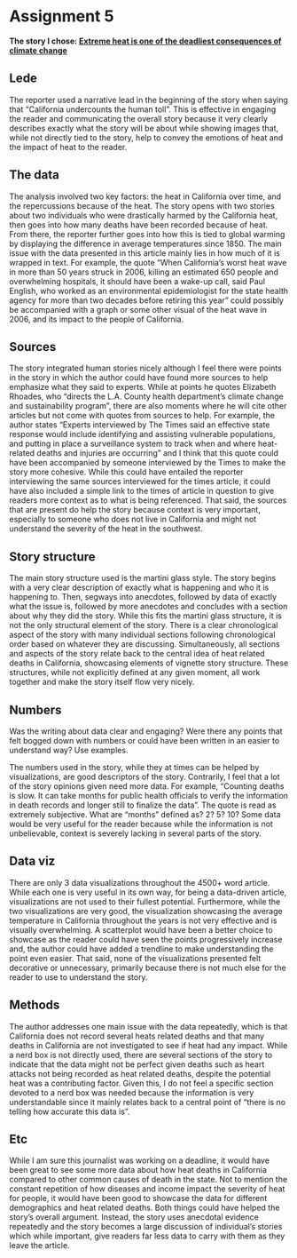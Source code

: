 # Assignment 5

**The story I chose: [Extreme heat is one of the deadliest consequences of climate change](https://www.latimes.com/projects/california-extreme-heat-deaths-show-climate-change-risks/)**

## Lede 

The reporter used a narrative lead in the beginning of the story when saying that “California undercounts the human toll”. This is effective in engaging the reader and communicating the overall story because it very clearly describes exactly what the story will be about while showing images that, while not directly tied to the story, help to convey the emotions of heat and the impact of heat to the reader. 

## The data 

The analysis involved two key factors: the heat in California over time, and the repercussions because of the heat. The story opens with two stories about two individuals who were drastically harmed by the California heat, then goes into how many deaths have been recorded because of heat. From there, the reporter further goes into how this is tied to global warming by displaying the difference in average temperatures since 1850. The main issue with the data presented in this article mainly lies in how much of it is wrapped in text. For example, the quote “When California’s worst heat wave in more than 50 years struck in 2006, killing an estimated 650 people and overwhelming hospitals, it should have been a wake-up call, said Paul English, who worked as an environmental epidemiologist for the state health agency for more than two decades before retiring this year” could possibly be accompanied with a graph or some other visual of the heat wave in 2006, and its impact to the people of California.  

## Sources

The story integrated human stories nicely although I feel there were points in the story in which the author could have found more sources to help emphasize what they said to experts. While at points he quotes Elizabeth Rhoades, who “directs the L.A. County health department’s climate change and sustainability program”, there are also moments where he will cite other articles but not come with quotes from sources to help. For example, the author states “Experts interviewed by The Times said an effective state response would include identifying and assisting vulnerable populations, and putting in place a surveillance system to track when and where heat-related deaths and injuries are occurring” and I think that this quote could have been accompanied by someone interviewed by the Times to make the story more cohesive. While this could have entailed the reporter interviewing the same sources interviewed for the times article, it could have also included a simple link to the times of article in question to give readers more context as to what is being referenced. That said, the sources that are present do help the story because context is very important, especially to someone who does not live in California and might not understand the severity of the heat in the southwest. 

## Story structure

The main story structure used is the martini glass style. The story begins with a very clear description of exactly what is happening and who it is happening to. Then, segways into anecdotes, followed by data of exactly what the issue is, followed by more anecdotes and concludes with a section about why they did the story. While this fits the martini glass structure, it is not the only structural element of the story. There is a clear chronological aspect of the story with many individual sections following chronological order based on whatever they are discussing. Simultaneously, all sections and aspects of the story relate back to the central idea of heat related deaths in California, showcasing elements of vignette story structure. These structures, while not explicitly defined at any given moment, all work together and make the story itself flow very nicely. 

## Numbers

Was the writing about data clear and engaging? Were there any points that felt bogged down with numbers or could have been written in an easier to understand way? Use examples. 

The numbers used in the story, while they at times can be helped by visualizations, are good descriptors of the story. Contrarily, I feel that a lot of the story opinions given need more data. For example, “Counting deaths is slow. It can take months for public health officials to verify the information in death records and longer still to finalize the data”. The quote is read as extremely subjective. What are “months” defined as? 2? 5? 10? Some data would be very useful for the reader because while the information is not unbelievable, context is severely lacking in several parts of the story. 

## Data viz 

There are only 3 data visualizations throughout the 4500+ word article. While each one is very useful in its own way, for being a data-driven article, visualizations are not used to their fullest potential. Furthermore, while the two visualizations are very good, the visualization showcasing the average temperature in California throughout the years is not very effective and is visually overwhelming. A scatterplot would have been a better choice to showcase as the reader could have seen the points progressively increase and, the author could have added a trendline to make understanding the point even easier. That said, none of the visualizations presented felt decorative or unnecessary, primarily because there is not much else for the reader to use to understand the story. 

## Methods

The author addresses one main issue with the data repeatedly, which is that California does not record several heats related deaths and that many deaths in California are not investigated to see if heat had any impact. While a nerd box is not directly used, there are several sections of the story to indicate that the data might not be perfect given deaths such as heart attacks not being recorded as heat related deaths, despite the potential heat was a contributing factor. Given this, I do not feel a specific section devoted to a nerd box was needed because the information is very understandable since it mainly relates back to a central point of “there is no telling how accurate this data is”. 

## Etc 

While I am sure this journalist was working on a deadline, it would have been great to see some more data about how heat deaths in California compared to other common causes of death in the state. Not to mention the constant repetition of how diseases and income impact the severity of heat for people, it would have been good to showcase the data for different demographics and heat related deaths. Both things could have helped the story’s overall argument. Instead, the story uses anecdotal evidence repeatedly and the story becomes a large discussion of individual’s stories which while important, give readers far less data to carry with them as they leave the article. 
